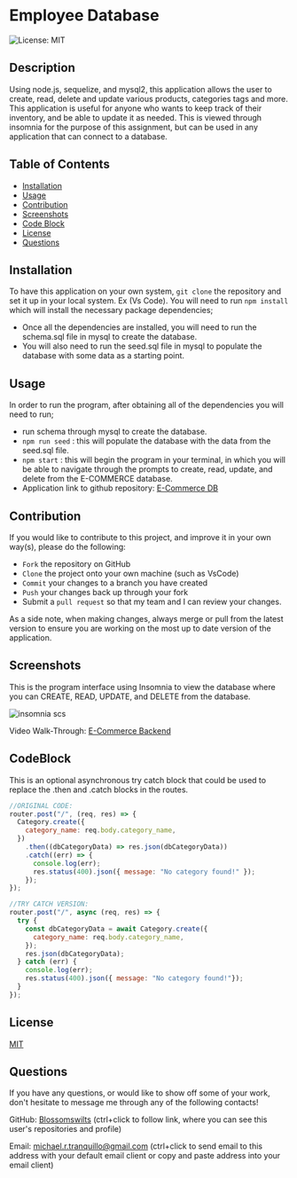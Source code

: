 # Employee Database
![License: MIT](https://img.shields.io/badge/License-MIT-yellow.svg)

## Description
Using node.js, sequelize, and mysql2, this application allows the user to create, read, delete and update various products, categories tags and more. This application is useful for anyone who wants to keep track of their inventory, and be able to update it as needed. This is viewed through insomnia for the purpose of this assignment, but can be used in any application that can connect to a database.

## Table of Contents
* [Installation](#installation)
* [Usage](#usage)
* [Contribution](#contribution)
* [Screenshots](#screenshots)
* [Code Block](#codeblock)
* [License](#license)
* [Questions](#questions)


## Installation
To have this application on your own system, `git clone` the repository and set it up in your local system. Ex (Vs Code).
You will need to run `npm install` which will install the necessary package dependencies;
* Once all the dependencies are installed, you will need to run the schema.sql file in mysql to create the database. 
* You will also need to run the seed.sql file in mysql to populate the database with some data as a starting point.

## Usage
In order to run the program, after obtaining all of the dependencies you will need to run;
* run schema through mysql to create the database.
* `npm run seed` : this will populate the database with the data from the seed.sql file.
* `npm start` : this will begin the program in your terminal, in which you will be able to navigate through the prompts to create, read, update, and delete from the E-COMMERCE database.
* Application link to github repository: [E-Commerce DB](https://github.com/Blossomswilts/ecommerce-database)

## Contribution
If you would like to contribute to this project, and improve it in your own way(s), please do the following:
- `Fork` the repository on GitHub
- `Clone` the project onto your own machine (such as VsCode)
- `Commit` your changes to a branch you have created
- `Push` your changes back up through your fork
- Submit a `pull request` so that my team and I can review your changes.

As a side note, when making changes, always merge or pull from the latest version to ensure you are working on the most up to date version of the application. 

## Screenshots
This is the program interface using Insomnia to view the database where you can CREATE, READ, UPDATE, and DELETE from the database.

![insomnia scs](https://github.com/Blossomswilts/ecommerce-database/assets/117021869/0cf52a97-e104-49c3-bf30-05446bc5ddde)



Video Walk-Through: [E-Commerce Backend](https://drive.google.com/file/d/1HCPji53Wouz112UCKCHJIAUxt6owgwZO/view)

## CodeBlock
This is an optional asynchronous try catch block that could be used to replace the .then and .catch blocks in the routes. 
```javascript
//ORIGINAL CODE:
router.post("/", (req, res) => {
  Category.create({
    category_name: req.body.category_name,
  })
    .then((dbCategoryData) => res.json(dbCategoryData))
    .catch((err) => {
      console.log(err);
      res.status(400).json({ message: "No category found!" });
    });
});

//TRY CATCH VERSION:
router.post("/", async (req, res) => {
  try {
    const dbCategoryData = await Category.create({
      category_name: req.body.category_name,
    });
    res.json(dbCategoryData);
  } catch (err) {
    console.log(err);
    res.status(400).json({ message: "No category found!"});
  }
});
```

## License
[MIT](https://choosealicense.com/licenses/mit/)

## Questions
If you have any questions, or would like to show off some of your work, don't hesitate to message me through any of the following contacts!

GitHub: [Blossomswilts](https://github.com/Blossomswilts)
(ctrl+click to follow link, where you can see this user's repositories and profile)
    

Email: michael.r.tranquillo@gmail.com
(ctrl+click to send email to this address with your default email client or copy and paste address into your email client)